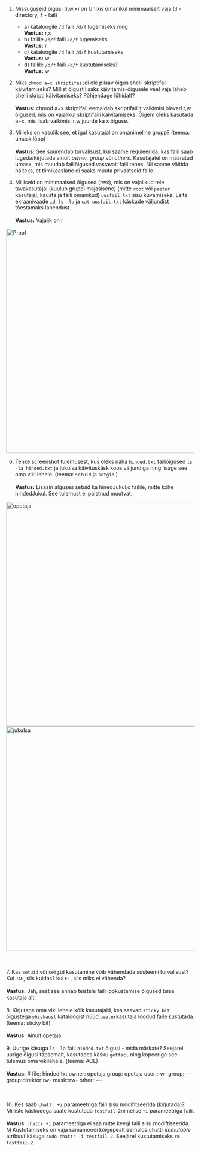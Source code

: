 1.  Missuguseid õigusi (r,w,x) on Unixis omanikul minimaalselt vaja (`d`  - directory,  `f`  - fail)
    -   a) kataloogile  `/d`  faili  `/d/f`  lugemiseks ning <br>
		    **Vastus:** r,x
    -   b) failile  `/d/f`  faili  `/d/f`  lugemiseks <br>
		    **Vastus:** r
    -   c) kataloogile  `/d`  faili  `/d/f`  kustutamiseks <br>
		    **Vastus:** w
    -   d) failile  `/d/f`  faili  `/d/f`  kustutamiseks? <br>
		   **Vastus:** w
		   
2.  Miks  `chmod a=x skriptifail`ei ole piisav õigus shelli skriptifaili käivitamiseks? Millist õigust lisaks käivitamis-õigusele veel vaja läheb shelli skripti käivitamiseks? Põhjendage lühidalt? <br> <br>
 **Vastus:** chmod a=x skriptifail eemaldab skriptifaililt vaikimisi olevad r,w õigused, mis on vajalikul skriptifaili käivitamiseks. Õigem oleks kasutada a+x, mis lisab vaikimisi r,w juurde ka x õiguse.
 
3.  Milleks on kasulik see, et igal kasutajal on omanimeline grupp? (teema: umask lõpp) <br> <br>
**Vastus:** See suurendab turvalisust, kui saame reguleerida, kas faili saab lugeda/kirjutada ainult *owner, group* või *others*. Kasutajatel on määratud umask, mis muudab failiõigused vastavalt faili tehes. Nii saame vältida näiteks, et tiimikaaslane ei saaks muuta privaatseid faile.

4.  Milliseid on minimaalsed õigused (rwx), mis on vajalikud teie tavakasutajal (kuulub gruppi majasisene) (mitte  `root`  või  `peeter`  kasutajal, kausta ja faili omanikud)  `uusfail.txt`  sisu kuvamiseks. Esita ekraanivaade  `id`,  `ls -la`  ja  `cat uusfail.txt`  käskude väljundist tõestamaks lahendust.
<br> <br> **Vastus:** Vajalik on r
<img src="https://i.imgur.com/nO4hs0M.png" alt="Proof" width="600"/>

6.  Tehke screenshot tulemusest, kus oleks näha  `hinded.txt`  failiõigused  `ls -la hinded.txt`  ja jukuisa käivituskäsk koos väljundiga ning lisage see oma viki lehele. (teema:  `setuid`  ja  `setgid`.)
<br> <br> **Vastus:** Lisasin alguses setuid ka hinedJukul.c failile, mitte kohe hindedJukul. See tulemust ei paistnud muutvat.

<img src="https://i.imgur.com/y4bVt9g.png" alt="opetaja" width="600"/>

<img src="https://i.imgur.com/xeKqJia.png" alt="jukuIsa" width="600"/>


<br> <br> 7.  Kas  `setuid`  või  `setgid`  kasutamine võib vähendada süsteemi turvalisust? Kui  `JAH`, siis kuidas? kui  `EI`, siis miks ei vähenda?
<br> <br> **Vastus:** Jah, sest see annab teistele faili jookustamise õigused teise kasutaja alt. 
<br> <br> 8.  Kirjutage oma viki lehele kõik kasutajaid, kes saavad  `sticky bit`  õigustega  `yhiskaust`  kataloogist nüüd  `peeter`kasutaja loodud faile kustutada. (teema: sticky bit)
<br> <br> **Vastus:** Ainult õpetaja.
<br> <br> 9.  Uurige käsuga  `ls -la`  faili  `hinded.txt`  õigusi - mida märkate? Seejärel uurige õigusi täpsemalt, kasutades käsku  `getfacl`  ning kopeerige see tulemus oma vikilehele. (teema: ACL)
<br> <br> **Vastus:** # file: hinded.txt
owner: opetaja
group: opetaja
user::rw-
group::---
group:direktor:rw-
mask::rw-
other::---

<br> <br> 10.  Kes saab  `chattr +i`  parameetriga faili sisu modifitseerida (kirjutada)? Milliste käskudega saate kustutada  `testfail-2`nimelise  `+i`  parameetriga faili.
<br> <br> **Vastus:** `chattr +i` parameetriga ei saa mitte keegi faili sisu modiftiseerida. M Kustutamiseks on vaja samamoodi kõigepealt eemalda chattr *immutable* atribuut käsuga `sudo chattr -i testfail-2`. Seejärel kustutamiseks `rm testfail-2`.
